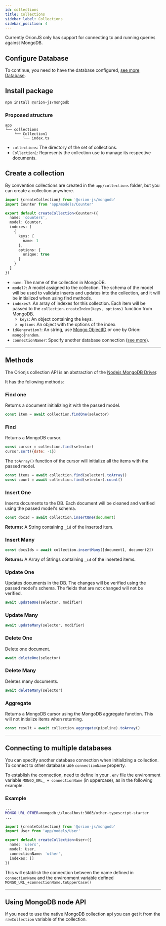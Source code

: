 ```yaml
---
id: collections
title: Collections
sidebar_label: Collections
sidebar_position: 4
---
```


Currently OrionJS only has support for connecting to and running queries against MongoDB.

## Configure Database

To continue, you need to have the database configured, [see more Database](../getting-started/database.md).

## Install package

```bash npm2yarn
npm install @orion-js/mongodb
```

### Proposed structure

```
app
└── collections
    └── Collection1
        └── index.ts
```

- `collections`: The directory of the set of collections.
- `Collection1`: Represents the collection use to manage its respective documents.

## Create a collection

By convention collections are created in the `app/collections` folder, but you can create a collection anywhere.

```ts title="app/collections/Counters/index.ts"
import {createCollection} from '@orion-js/mongodb'
import Counter from 'app/models/Counter'

export default createCollection<Counter>({
  name: 'counters',
  model: Counter,
  indexes: [
    {
      keys: {
        name: 1
      },
      options: {
        unique: true
      }
    }
  ]
})
```

- `name`: The name of the collection in MongoDB.
- `model?`: A model assigned to the collection. The schema of the model will be used to validate inserts and updates into the collection, and it will be initialized when using find methods.
- `indexes?`: An array of indexes for this collection. Each item will be passed to the `collection.createIndex(keys, options)` function from MongoDB.
  - `keys`: An object containing the keys.
  - `options` An object with the options of the index.
- `idGeneration?`: An string, use [Mongo ObjectID](https://www.mongodb.com/docs/manual/reference/method/ObjectId/) or one by Orion: `mongo`|`random`.
- `connectionName?`: Specify another database connection ([see more](#connecting-to-multiple-databases)).

---

## Methods

The Orionjs collection API is an abstraction of the [Nodejs MongoDB Driver](https://www.mongodb.com/docs/drivers/node/current/).

It has the following methods:

### Find one

Returns a document initializing it with the passed model.

```js
const item = await collection.findOne(selector)
```

### Find

Returns a MongoDB cursor.

```js
const cursor = collection.find(selector)
cursor.sort({date: -1})
```

The `toArray()` function of the cursor will initialize all the items with the passed model.

```js
const items = await collection.find(selector).toArray()
const count = await collection.find(selector).count()
```

### Insert One

Inserts documents to the DB. Each document will be cleaned and verified using the passed model's schema.

```js
const docId = await collection.insertOne(document)
```

**Returns:** A String containing `_id` of the inserted item.

### Insert Many

```js
const docsIds = await collection.insertMany([document1, document2])
```

**Returns:** A Array of Strings containing `_id` of the inserted items.

### Update One

Updates documents in the DB. The changes will be verified using the passed model's schema. The fields that are not changed will not be verified.

```js
await updateOne(selector, modifier)
```

### Update Many

```js
await updateMany(selector, modifier)
```

### Delete One

Delete one document.

```js
await deleteOne(selector)
```

### Delete Many

Deletes many documents.

```js
await deleteMany(selector)
```

### Aggregate

Returns a MongoDB cursor using the MongoDB aggregate function. This will not initialize items when returning.

```js
const result = await collection.aggregate(pipeline).toArray()
```

---

## Connecting to multiple databases

You can specify another database connection when initializing a collection. To connect to other database use `connectionName` property.

To establish the connection, need to define in your `.env` file the environment variable `MONGO_URL_ + connectionName` (in uppercase), as in the following example.

### Example

```bash title=".env"
...
MONGO_URL_OTHER=mongodb://localhost:3003/other-typescript-starter
...
```

```ts title="app/collections/Users/index.ts"
import {createCollection} from '@orion-js/mongodb'
import User from 'app/models/User'

export default createCollection<User>({
  name: 'users',
  model: User,
  connectionName: 'other',
  indexes: []
})
```

This will establish the connection between the name defined in `connectionName` and the environment variable defined `MONGO_URL_+connectionName.toUpperCase()`

---

## Using MongoDB node API

If you need to use the native MongoDB collection api you can get it from the `rawCollection` variable of the collection.
